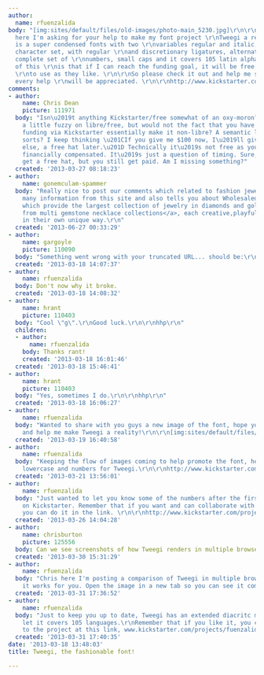 ```yaml
---
author:
  name: rfuenzalida
body: "[img:sites/default/files/old-images/photo-main_5230.jpg]\r\n\r\nHello guys,
  here I'm asking for your help to make my font project \r\nTweegi a reality. Tweegi
  is a super condensed fonts with two \r\nvariables regular and italic, it has a 600+
  character set, with regular \r\nand discretionary ligatures, alternate characters,
  complete set of \r\nnumbers, small caps and it covers 105 latin alphabets. The best
  of this \r\nis that if I can reach the funding goal, it will be free for everyone
  \r\nto use as they like. \r\n\r\nSo please check it out and help me spread the word,
  every help \r\nwill be appreciated. \r\n\r\nhttp://www.kickstarter.com/projects/...shionable-font"
comments:
- author:
    name: Chris Dean
    picture: 111971
  body: "Isn\u2019t anything Kickstarter/free somewhat of an oxy-moron? I\u2019m still
    a little fuzzy on libre/free, but would not the fact that you have received external
    funding via Kickstarter essentially make it non-libre? A semantic loophole of
    sorts? I keep thinking \u201CIf you give me $100 now, I\u2019ll give you, or someone
    else, a free hat later.\u201D Technically it\u2019s not free as you are being
    financially compensated. It\u2019s just a question of timing. Sure, someone might
    get a free hat, but you still get paid. Am I missing something?"
  created: '2013-03-27 08:18:23'
- author:
    name: gonemculam-spammer
  body: "Really nice to post our comments which related to fashion jewelry. I get
    many information from this site and also tells you about Wholesalediamonds.com
    which provide the largest collection of jewelry in diamonds and gold. <a href=\"http://www.wholesalediamonds.com/\">Choose
    from multi gemstone necklace collections</a>, each creative,playful and special
    in their own unique way.\r\n"
  created: '2013-06-27 00:33:29'
- author:
    name: gargoyle
    picture: 110090
  body: "Something went wrong with your truncated URL... should be:\r\nhttp://www.kickstarter.com/projects/fuenzalida/tweegi-the-fashionable-font"
  created: '2013-03-18 14:07:37'
- author:
    name: rfuenzalida
  body: Don't now why it broke.
  created: '2013-03-18 14:08:32'
- author:
    name: hrant
    picture: 110403
  body: "Cool \"g\".\r\nGood luck.\r\n\r\nhhp\r\n"
  children:
  - author:
      name: rfuenzalida
    body: Thanks rant!
    created: '2013-03-18 16:01:46'
  created: '2013-03-18 15:46:41'
- author:
    name: hrant
    picture: 110403
  body: "Yes, sometimes I do.\r\n\r\nhhp\r\n"
  created: '2013-03-18 16:06:27'
- author:
    name: rfuenzalida
  body: "Wanted to share with you guys a new image of the font, hope you enjoy it
    and help me make Tweegi a reality!\r\n\r\n[img:sites/default/files/old-images/tweegi_sheet_4879.jpg]"
  created: '2013-03-19 16:40:58'
- author:
    name: rfuenzalida
  body: "Keeping the flow of images coming to help promote the font, here comes the
    lowercase and numbers for Tweegi.\r\n\r\nhttp://www.kickstarter.com/projects/fuenzalida/tweegi-the-fashionable-font\r\n\r\n[img:sites/default/files/old-images/minusculas_4770.jpg]\r\n[img:sites/default/files/old-images/numeros_5941.jpg]"
  created: '2013-03-21 13:56:01'
- author:
    name: rfuenzalida
  body: "Just wanted to let you know some of the numbers after the first week of Tweegi
    on Kickstarter. Remember that if you want and can collaborate with the project
    you can do it in the link. \r\n\r\nhttp://www.kickstarter.com/projects/fuenzalida/tweegi-the-fashionable-font\r\n\r\n[img:sites/default/files/old-images/tweegi_stats_6118.jpg]"
  created: '2013-03-26 14:04:28'
- author:
    name: chrisburton
    picture: 125556
  body: Can we see screenshots of how Tweegi renders in multiple browsers?
  created: '2013-03-30 15:31:29'
- author:
    name: rfuenzalida
  body: "Chris here I'm posting a comparison of Tweegi in multiple browsers. Hope
    it works for you. Open the image in a new tab so you can see it complete.\r\n\r\n[img:sites/default/files/old-images/tweegi_browsers_6422.jpg]"
  created: '2013-03-31 17:36:52'
- author:
    name: rfuenzalida
  body: "Just to keep you up to date, Tweegi has an extended diacritc marks set, that
    let it covers 105 languages.\r\nRemember that if you like it, you can pledged
    to the project at this link, www.kickstarter.com/projects/fuenzalida/tweegi-the-fashionable-font.\r\n\r\n[img:sites/default/files/old-images/tweegi_accents_3793.jpg]"
  created: '2013-03-31 17:40:35'
date: '2013-03-18 13:48:03'
title: Tweegi, the fashionable font!

---
```

